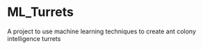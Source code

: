 # ML_Turrets
A project to use machine learning techniques to create ant colony intelligence turrets
